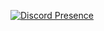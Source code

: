 [![Discord Presence](https://lanyard.cnrad.dev/api/419463672700600322)](https://discord.com/users/419463672700600322)
